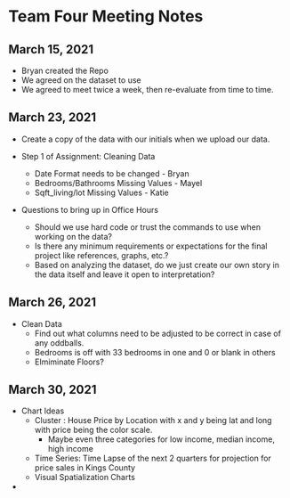 # Team Four Meeting Notes

## March 15, 2021
- Bryan created the Repo
- We agreed on the dataset to use
- We agreed to meet twice a week, then re-evaluate from time to time.

## March 23, 2021
- Create a copy of the data with our initials when we upload our data.

- Step 1 of Assignment: Cleaning Data 
  - Date Format needs to be changed - Bryan
  - Bedrooms/Bathrooms Missing Values - Mayel
  - Sqft_living/lot Missing Values - Katie

- Questions to bring up in Office Hours
  - Should we use hard code or trust the commands to use when working on the data? 
  - Is there any minimum requirements or expectations for the final project like references, graphs, etc.?
  - Based on analyzing the dataset, do we just create our own story in the data itself and leave it open to interpretation?

## March 26, 2021
- Clean Data
  - Find out what columns need to be adjusted to be correct in case of any oddballs. 
  - Bedrooms is off with 33 bedrooms in one and 0 or blank in others
  - Elmiminate Floors? 

## March 30, 2021
- Chart Ideas
  - Cluster : House Price by Location with x and y being lat and long with price being the color scale. 
    - Maybe even three categories for low income, median income, high income  
  - Time Series: Time Lapse of the next 2 quarters for projection for price sales in Kings County
  - Visual Spatialization Charts
 -
